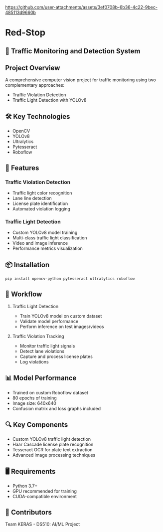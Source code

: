 https://github.com/user-attachments/assets/3ef0708b-6b36-4c22-9bec-485113d9660b
# Red-Stop
## 🚦 Traffic Monitoring and Detection System

## Project Overview
A comprehensive computer vision project for traffic monitoring using two complementary approaches:
- Traffic Violation Detection
- Traffic Light Detection with YOLOv8

## 🛠 Key Technologies
- OpenCV
- YOLOv8
- Ultralytics
- Pytesseract
- Roboflow

## 🌟 Features
### Traffic Violation Detection
- Traffic light color recognition
- Lane line detection
- License plate identification
- Automated violation logging

### Traffic Light Detection
- Custom YOLOv8 model training
- Multi-class traffic light classification
- Video and image inference
- Performance metrics visualization

## 📦 Installation
```bash
pip install opencv-python pytesseract ultralytics roboflow
```

## 🚀 Workflow
1. Traffic Light Detection
   - Train YOLOv8 model on custom dataset
   - Validate model performance
   - Perform inference on test images/videos

2. Traffic Violation Tracking
   - Monitor traffic light signals
   - Detect lane violations
   - Capture and process license plates
   - Log violations

## 📊 Model Performance
- Trained on custom Roboflow dataset
- 80 epochs of training
- Image size: 640x640
- Confusion matrix and loss graphs included

## 🔍 Key Components
- Custom YOLOv8 traffic light detection
- Haar Cascade license plate recognition
- Tesseract OCR for plate text extraction
- Advanced image processing techniques

## 🖥️ Requirements
- Python 3.7+
- GPU recommended for training
- CUDA-compatible environment

## 👥 Contributors
Team KERAS - DS510: AI/ML Project
